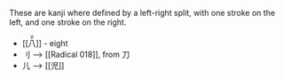 These are kanji where defined by a left-right split, with one stroke on the left, and one stroke on the right.
- <ruby>[[八]]<rt>받</rt></ruby> - eight
- 刂 --> [[Radical 018]], from 刀
- 儿 --> [[児]]